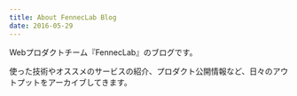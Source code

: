 ```yaml
---
title: About FennecLab Blog
date: 2016-05-29
---
```


Webプロダクトチーム『FennecLab』のブログです。

使った技術やオススメのサービスの紹介、プロダクト公開情報など、日々のアウトプットをアーカイブしてきます。
